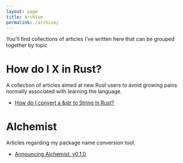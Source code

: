 ```yaml
---
layout: page
title: Archive
permalink: /archive/
---
```


You'll find collections of articles I've written here that can be
grouped together by topic

# How do I X in Rust?
A collection of articles aimed at new Rust users to avoid growing pains
normally associated with learning the language.

- [How do I convert a &str to String in
  Rust?](/2016/05/26/how-do-i-str-string.html)

# Alchemist
Articles regarding my package name conversion tool.

- [Announcing Alchemist: v0.1.0](/2016/05/05/announcing-alchemist.html)
